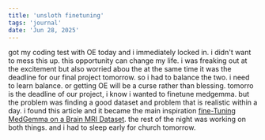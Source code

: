 ```yaml
---
title: 'unsloth finetuning'
tags: 'journal'
date: 'Jun 28, 2025'
---
```


got my coding test with OE today and i immediately locked in. i didn't want to mess this up. this opportunity can change my life. i was freaking out at the excitement but also worried abou the at the same time it was the deadline for our final project tomorrow. so i had to balance the two. i need to learn balance. or getting OE will be a curse rather than blessing. tomorro is the deadline of our project, i know i wanted to finetune medgemma. but the problem was finding a good dataset and problem that is realistic within a day. i found this article and it became the main inspiration [fine-Tuning MedGemma on a Brain MRI Dataset](https://www.datacamp.com/tutorial/fine-tuning-medgemma). the rest of the night was working on both things. and i had to sleep early for church tomorrow.
